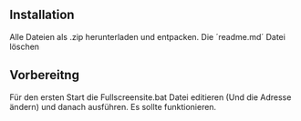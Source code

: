 ## Installation
Alle Dateien als .zip herunterladen und entpacken. Die ´readme.md´ Datei löschen
## Vorbereitng
Für den ersten Start die Fullscreensite.bat Datei editieren (Und die Adresse ändern) und danach ausführen.
Es sollte funktionieren.
